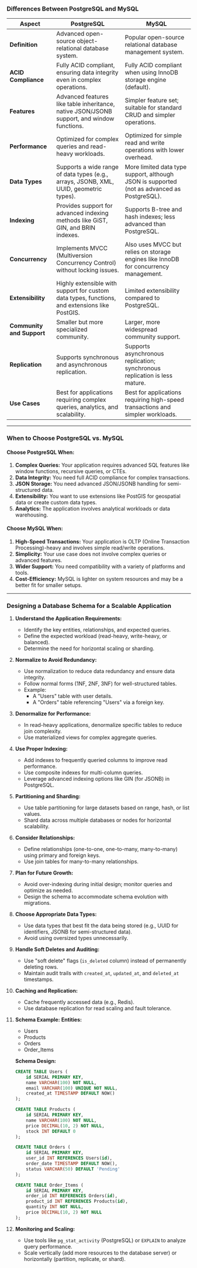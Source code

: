 ### **Differences Between PostgreSQL and MySQL**

| **Aspect**                  | **PostgreSQL**                                                                                     | **MySQL**                                                                                     |
|-----------------------------|---------------------------------------------------------------------------------------------------|---------------------------------------------------------------------------------------------|
| **Definition**              | Advanced open-source object-relational database system.                                           | Popular open-source relational database management system.                                  |
| **ACID Compliance**         | Fully ACID compliant, ensuring data integrity even in complex operations.                         | Fully ACID compliant when using InnoDB storage engine (default).                           |
| **Features**                | Advanced features like table inheritance, native JSON/JSONB support, and window functions.        | Simpler feature set; suitable for standard CRUD and simpler operations.                    |
| **Performance**             | Optimized for complex queries and read-heavy workloads.                                           | Optimized for simple read and write operations with lower overhead.                        |
| **Data Types**              | Supports a wide range of data types (e.g., arrays, JSONB, XML, UUID, geometric types).            | More limited data type support, although JSON is supported (not as advanced as PostgreSQL).|
| **Indexing**                | Provides support for advanced indexing methods like GiST, GIN, and BRIN indexes.                  | Supports B-tree and hash indexes; less advanced than PostgreSQL.                           |
| **Concurrency**             | Implements MVCC (Multiversion Concurrency Control) without locking issues.                        | Also uses MVCC but relies on storage engines like InnoDB for concurrency management.        |
| **Extensibility**           | Highly extensible with support for custom data types, functions, and extensions like PostGIS.      | Limited extensibility compared to PostgreSQL.                                              |
| **Community and Support**   | Smaller but more specialized community.                                                           | Larger, more widespread community support.                                                 |
| **Replication**             | Supports synchronous and asynchronous replication.                                                | Supports asynchronous replication; synchronous replication is less mature.                 |
| **Use Cases**               | Best for applications requiring complex queries, analytics, and scalability.                      | Best for applications requiring high-speed transactions and simpler workloads.             |

---

### **When to Choose PostgreSQL vs. MySQL**

#### **Choose PostgreSQL When:**
1. **Complex Queries:** Your application requires advanced SQL features like window functions, recursive queries, or CTEs.
2. **Data Integrity:** You need full ACID compliance for complex transactions.
3. **JSON Storage:** You need advanced JSON/JSONB handling for semi-structured data.
4. **Extensibility:** You want to use extensions like PostGIS for geospatial data or create custom data types.
5. **Analytics:** The application involves analytical workloads or data warehousing.

#### **Choose MySQL When:**
1. **High-Speed Transactions:** Your application is OLTP (Online Transaction Processing)-heavy and involves simple read/write operations.
2. **Simplicity:** Your use case does not involve complex queries or advanced features.
3. **Wider Support:** You need compatibility with a variety of platforms and tools.
4. **Cost-Efficiency:** MySQL is lighter on system resources and may be a better fit for smaller setups.

---

### **Designing a Database Schema for a Scalable Application**

1. **Understand the Application Requirements:**
    - Identify the key entities, relationships, and expected queries.
    - Define the expected workload (read-heavy, write-heavy, or balanced).
    - Determine the need for horizontal scaling or sharding.

2. **Normalize to Avoid Redundancy:**
    - Use normalization to reduce data redundancy and ensure data integrity.
    - Follow normal forms (1NF, 2NF, 3NF) for well-structured tables.
    - Example:
        - A "Users" table with user details.
        - A "Orders" table referencing "Users" via a foreign key.

3. **Denormalize for Performance:**
    - In read-heavy applications, denormalize specific tables to reduce join complexity.
    - Use materialized views for complex aggregate queries.

4. **Use Proper Indexing:**
    - Add indexes to frequently queried columns to improve read performance.
    - Use composite indexes for multi-column queries.
    - Leverage advanced indexing options like GIN (for JSONB) in PostgreSQL.

5. **Partitioning and Sharding:**
    - Use table partitioning for large datasets based on range, hash, or list values.
    - Shard data across multiple databases or nodes for horizontal scalability.

6. **Consider Relationships:**
    - Define relationships (one-to-one, one-to-many, many-to-many) using primary and foreign keys.
    - Use join tables for many-to-many relationships.

7. **Plan for Future Growth:**
    - Avoid over-indexing during initial design; monitor queries and optimize as needed.
    - Design the schema to accommodate schema evolution with migrations.

8. **Choose Appropriate Data Types:**
    - Use data types that best fit the data being stored (e.g., UUID for identifiers, JSONB for semi-structured data).
    - Avoid using oversized types unnecessarily.

9. **Handle Soft Deletes and Auditing:**
    - Use "soft delete" flags (`is_deleted` column) instead of permanently deleting rows.
    - Maintain audit trails with `created_at`, `updated_at`, and `deleted_at` timestamps.

10. **Caching and Replication:**
    - Cache frequently accessed data (e.g., Redis).
    - Use database replication for read scaling and fault tolerance.

11. **Schema Example:**
    **Entities:**
    - Users
    - Products
    - Orders
    - Order_Items

    **Schema Design:**
    ```sql
    CREATE TABLE Users (
        id SERIAL PRIMARY KEY,
        name VARCHAR(100) NOT NULL,
        email VARCHAR(100) UNIQUE NOT NULL,
        created_at TIMESTAMP DEFAULT NOW()
    );

    CREATE TABLE Products (
        id SERIAL PRIMARY KEY,
        name VARCHAR(100) NOT NULL,
        price DECIMAL(10, 2) NOT NULL,
        stock INT DEFAULT 0
    );

    CREATE TABLE Orders (
        id SERIAL PRIMARY KEY,
        user_id INT REFERENCES Users(id),
        order_date TIMESTAMP DEFAULT NOW(),
        status VARCHAR(50) DEFAULT 'Pending'
    );

    CREATE TABLE Order_Items (
        id SERIAL PRIMARY KEY,
        order_id INT REFERENCES Orders(id),
        product_id INT REFERENCES Products(id),
        quantity INT NOT NULL,
        price DECIMAL(10, 2) NOT NULL
    );
    ```

12. **Monitoring and Scaling:**
    - Use tools like `pg_stat_activity` (PostgreSQL) or `EXPLAIN` to analyze query performance.
    - Scale vertically (add more resources to the database server) or horizontally (partition, replicate, or shard).
